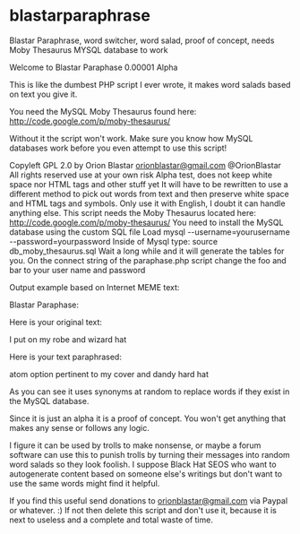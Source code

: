blastarparaphrase
=================

Blastar Paraphrase, word switcher, word salad, proof of concept, needs Moby Thesaurus MYSQL database to work

Welcome to Blastar Paraphase 0.00001 Alpha

This is like the dumbest PHP script I ever wrote, it makes word salads based on text you give it.

You need the MySQL Moby Thesaurus found here:
http://code.google.com/p/moby-thesaurus/

Without it the script won't work. Make sure you know how MySQL databases work before you even attempt to use this script!

Copyleft GPL 2.0 by Orion Blastar orionblastar@gmail.com @OrionBlastar
All rights reserved use at your own risk
Alpha test, does not keep white space nor HTML tags and other stuff yet
It will have to be rewritten to use a different method to pick out words
from text and then preserve white space and HTML tags and symbols.
Only use it with English, I doubt it can handle anything else.
This script needs the Moby Thesaurus located here: 
http://code.google.com/p/moby-thesaurus/
You need to install the MySQL database using the custom SQL file
Load mysql --username=yourusername --password=yourpassword
Inside of Mysql type:
source db_moby_thesaurus.sql
Wait a long while and it will generate the tables for you.
On the connect string of the paraphase.php script change the foo and bar to your user name and password


Output example based on Internet MEME text:

 Blastar Paraphase:

Here is your original text:

I put on my robe and wizard hat

Here is your text paraphrased:

atom option pertinent to my cover and dandy hard hat 



As you can see it uses synonyms at random to replace words if they exist in the MySQL database.

Since it is just an alpha it is a proof of concept. You won't get anything that makes any sense or follows any logic.

I figure it can be used by trolls to make nonsense, or maybe a forum software can use this to punish trolls by turning
their messages into random word salads so they look foolish. I suppose Black Hat SEOS who want to autogenerate content
based on someone else's writings but don't want to use the same words might find it helpful. 

If you find this useful send donations to orionblastar@gmail.com via Paypal or whatever. :) If not then delete this
script and don't use it, because it is next to useless and a complete and total waste of time.
